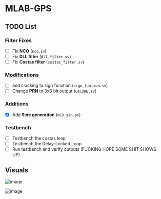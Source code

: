 # MLAB-GPS

## TODO List

### Filter Fixes
- [ ] Fix **NCO** (`nco.sv`)
- [ ] Fix **DLL filter** (`dll_filter.sv`)
- [ ] Fix **Costas filter** (`costas_filter.sv`)

### Modifications
- [ ] add clocking to sign function (`sign_funtion.sv`)
- [ ] Change **PRN** to 3x3 bit output (`CACODE.sv`)

### Additions
- [x] Add **Sine generation** (`NCO_sin.sv`)

### Testbench
- [ ] Testbench the costas loop
- [ ] Testbench the Delay-Locked Loop
- [ ] Run testbench and verify outputs (FUCKING HOPE SOME SHIT SHOWS UP)

## Visuals
![image](https://github.com/user-attachments/assets/bc541fcf-d2a8-4e02-89ea-63d1a9f47da1)

![image](https://github.com/user-attachments/assets/2aaa760b-f014-4fa4-a20a-25d27227d1e1)


